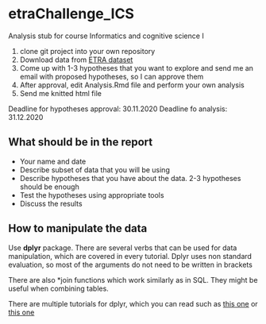 # etraChallenge_ICS

Analysis stub for course Informatics and cognitive science I

1. clone git project into your own repository
2. Download data from [ETRA dataset](https://etra.acm.org/2019/challenge.html)
3. Come up with 1-3 hypotheses that you want to explore and send me an email with proposed hypotheses, so I can approve them
4. After approval, edit Analysis.Rmd file and perform your own analysis
5. Send me knitted html file

Deadline for hypotheses approval: 30.11.2020
Deadline fo analysis: 31.12.2020

## What should be in the report

* Your name and date
* Describe subset of data that you will be using
* Describe hypotheses that you have about the data. 2-3 hypotheses should be enough
* Test the hypotheses using appropriate tools
* Discuss the results

## How to manipulate the data

Use **dplyr** package. There are several verbs that can be used for data manipulation, which are covered in every tutorial. Dplyr uses non standard evaluation, so most of the arguments do not need to be written in brackets

There are also *join functions which work similarly as in SQL. They might be useful when combining tables.

There are multiple tutorials for dplyr, which you can read such as [this one](https://genomicsclass.github.io/book/pages/dplyr_tutorial.html) or [this one](https://rpubs.com/coleeagland/dplyrtutorialforjohnandjenn)
